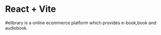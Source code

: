 # React + Vite


# elibrary is a online ecommerce platform which provides e-book,book and audiobook.
 
 
